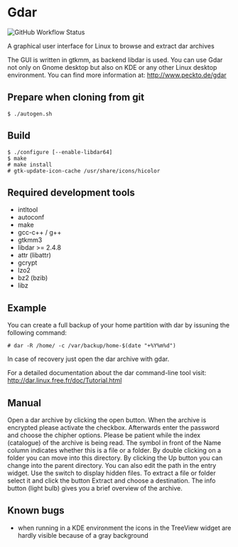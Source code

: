 Gdar 
====

![GitHub Workflow Status](https://img.shields.io/github/workflow/status/peckto/gdar/cpp)

A graphical user interface for Linux to browse and extract dar archives

The GUI is written in gtkmm, as backend libdar is used. 
You can use Gdar not only on Gnome desktop but also on KDE or any other Linux desktop environment.
You can find more information at: 
http://www.peckto.de/gdar

Prepare when cloning from git
-----------------------------
```
$ ./autogen.sh
```

Build
-----
```
$ ./configure [--enable-libdar64]
$ make
# make install
# gtk-update-icon-cache /usr/share/icons/hicolor
```

Required development tools
--------------------------
* intltool
* autoconf
* make
* gcc-c++ / g++
* gtkmm3
* libdar >= 2.4.8
* attr  (libattr)
* gcrypt
* lzo2
* bz2 (bzib)
* libz

Example
----------
You can create a full backup of your home partition with dar by issuning the following command:
```
# dar -R /home/ -c /var/backup/home-$(date "+%Y%m%d")
```
In case of recovery just open the dar archive with gdar.

For a detailed documentation about the dar command-line tool visit:
http://dar.linux.free.fr/doc/Tutorial.html

Manual
------
Open a dar archive by clicking the open button.
When the archive is encrypted please activate the checkbox.
Afterwards enter the password and choose the chipher options.
Please be patient while the index (catalogue) of the archive is being read.
The symbol in front of the Name column indicates whether this is a file or a folder.
By double clicking on a folder you can move into this directory.
By clicking the Up button you can change into the parent directory.
You can also edit the path in the entry widget. Use the switch to display hidden files.
To extract a file or folder select it and click the button Extract and choose a destination.
The info button (light bulb) gives you a brief overview of the archive.

Known bugs
----------
* when running in a KDE environment the icons in the TreeView widget are hardly visible because of a gray background
